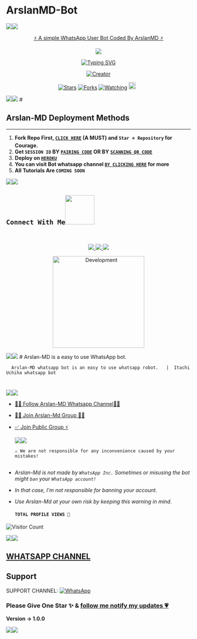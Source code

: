   # ArslanMD-Bot
   <a><img src='https://i.imgur.com/YKVlucn.jpeg'/></a><a><img src='https://imgur.com/a/RMj1sWx.gif'/></a>
<p align="center"> 
<u>⚡ A simple WhatsApp User Bot Coded By ArslanMD ⚡</u>
</p>
<p align="center">
<img src="https://imgur.com/a/RMj1sWx.gif"/>       
<p align="center">
  <a href="https://git.io/typing-svg"><img src="https://readme-typing-svg.demolab.com?font=EB+Garamond&weight=800&size=28&duration=4000&pause=1000&random=false&width=435&lines=+•__I'M+ARSLANMD-+BOT__•;MULTI-DEVICE+WHATSAPP+BOT;DEVELOPED+BY+ARSLAN+MD;RELEASED+DATE+18%2F6%2F2024." alt="Typing SVG" /></a>
</p> 
<p align="center">
<a href="#"><img title="Creator" src="https://img.shields.io/badge/Creator-ArslanMD-red.svg?style=for-the-badge&logo=github"></a>
</p>
<p align="center">
<a href="https://github.com/ArslanMDofficial/ArslanMD-Bot/stargazers/"><img title="Stars" src="https://img.shields.io/github/stars/ArslanMDofficial/ArslanMD-Bot?color=blue&style=flat-square"></a>
<a href="https://github.com/ArslanMDofficial/ArslanMD-Bot/network/members"><img title="Forks" src="https://img.shields.io/github.com/ArslanMDofficial/ArslanMD-Bot?color=yellow&style=flat-square"></a>
<a href="https://github.com/ArslanMDofficial/ArslanMD-Bot/watchers"><img title="Watching" src="https://img.shields.io/github/watchers/ArslanMDofficial/ArslanMD-Bot?label=Watchers&color=red&style=flat-square"></a>
<a href="https://github.com/ArslanMDofficial/ArslanMD-Bot/graphs/commit-activity"><img height="20" src="https://img.shields.io/badge/Maintained-Yes-red.svg"></a>&nbsp;&nbsp;
</p>
<a><img src='https://i.imgur.com/LyHic3i.gif'/></a><a><img src='https://i.imgur.com/LyHic3i.gif'/></a>
#

## Arslan-MD Deployment Methods
---
1.  **Fork Repo First, [`CLICK HERE`](https://github.com/ArslanMDofficial/ArslanMD-Bot) (A MUST) and `Star ⭐ Repository` for Courage.**
2.  **Get `SESSION ID` BY [`PAIRING CODE`](https://gojousession-05ea27b8ff9a.herokuapp.com/pair) 
 OR BY [`SCANNING QR CODE`](https://gojousession-05ea27b8ff9a.herokuapp.com/wasiqr)** 
3. **Deploy on [`HEROKU`](https://dashboard.heroku.com/new?template=https://github.com/ArslanMDofficial/ArslanMD-Bot)**
8. **You can visit Bot whatsapp channel [`BY CLICKING HERE`](https://whatsapp.com/channel/0029VaZsyQ21XqudOTjyG30Z) for more**
9. **All Tutorials Are `COMING SOON`**

<a><img src='https://imgur.com/a/RMj1sWx.gif'/></a><a><img src='https://i.imgur.com/LyHic3i.gif'/></a>

## ```Connect With Me```<img src="https://github.com/ArslanMDofficial/ArslanMD-Bot/raw/main/assets/mdImages/handshake.gif" width ="80"></h1> 
 <br> 
<p align="center">
<a href="https://wa.me/923237045919"><img src="https://img.shields.io/badge/Contact ArslanMD-25D366?style=for-the-badge&logo=whatsapp&logoColor=white" />
<a href="https://whatsapp.com/channel/0029VaZsyQ21XqudOTjyG30Z"><img src="https://img.shields.io/badge/Join Official Channel-25D366?style=for-the-badge&logo=whatsapp&logoColor=white" />
<a href="https://www.youtube.com/@arslanmdofficial"><img src="https://img.shields.io/badge/Subscribe-ff0000?style=for-the-badge&logo=youtube&logoColor=ff000000&link=https://www.youtube.com/@arslanmdofficial" /><br>
<p align="center">
<img alt="Development" width="250" src="https://media2.giphy.com/media/W9tBvzTXkQopi/giphy.gif?cid=6c09b952xu6syi1fyqfyc04wcfk0qvqe8fd7sop136zxfjyn&ep=v1_internal_gif_by_id&rid=giphy.gif&ct=g" /> </p>
<a><img src='https://i.imgur.com/LyHic3i.gif'/></a><a><img src='https://i.imgur.com/LyHic3i.gif'/></a>
# 
Arslan-MD is a easy to use WhatsApp bot. 

      Arslan-MD whatsapp bot is an easy to use whatsapp robot.   |  Itachi Uchiha whatsapp bot
# 
# 
<a><img src='https://imgur.com/a/RMj1sWx.gif'/></a><a><img src='https://i.imgur.com/LyHic3i.gif'/></a>

* [🧑‍💻 Follow Arslan-MD Whatsapp Channel🧑‍💻](https://whatsapp.com/channel/0029VaZsyQ21XqudOTjyG30Z)

* [🧑‍💻 Join Arslan-Md Group 🧑‍💻](https://t.me/arslanmdofficial)

* [✅ Join Public Group ⚡](https://chat.whatsapp.com/Hk4jZg8HMoH1auWAKazX)

  <a><img src='https://imgur.com/a/RMj1sWx.gif'/></a><a><img src='https://imgur.com/a/RMj1sWx.gif'/></a>

      ⚠️ We are not responsible for any inconvenience caused by your mistakes!
  
## 

- *Arslan-Md is not made by `WhatsApp Inc.` Sometimes or misusing the bot might `ban` your `WhatsApp account!`*
- *In that case, I'm not responsible for banning your account.*
- *Use Arslan-Md at your own risk by keeping this warning in mind.*
  
  #### ```TOTAL PROFILE VIEWS 🧚```
![Visitor Count](https://profile-counter.glitch.me/ArslanMDofficial/count.svg)

<a><img src='https://imgur.com/a/RMj1sWx.gif'/></a><a><img src='https://i.imgur.com/LyHic3i.gif'/></a>

 ## [ WHATSAPP CHANNEL ](https://whatsapp.com/channel/0029VaZsyQ21XqudOTjyG30Z) 

## Support

SUPPORT CHANNEL: <a href="https://whatsapp.com/channel/0029VafEBFX2Jl8DSYclsS08"><img alt="WhatsApp" src="https://img.shields.io/badge/WhatsApp-25D366?style=for-the-badge&logo=whatsapp&logoColor=white"/></a>


### Please Give One Star ✨ & [follow me notify my updates 💗](https://github.com/ArslanMDofficial)
<b>Version -> 1.0.0</b>

<a><img src='https://imgur.com/a/RMj1sWx.gif'/></a><a><img src='https://imgur.com/a/RMj1sWx.gif'/></a>
